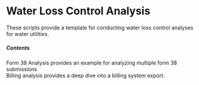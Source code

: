 # Water Loss Control Analysis
These scripts provide a template for conducting water loss control analyses for water utilities.

##### Contents
Form 38 Analysis provides an example for analyzing multiple form 38 submissions <br>
Billing analysis provides a deep dive into a billing system export.
